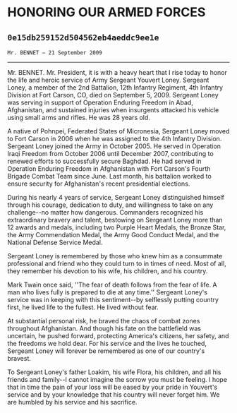 # HONORING OUR ARMED FORCES
## `0e15db259152d504562eb4aeddc9ee1e`
`Mr. BENNET — 21 September 2009`

---


Mr. BENNET. Mr. President, it is with a heavy heart that I rise today 
to honor the life and heroic service of Army Sergeant Youvert Loney. 
Sergeant Loney, a member of the 2nd Battalion, 12th Infantry Regiment, 
4th Infantry Division at Fort Carson, CO, died on September 5, 2009. 
Sergeant Loney was serving in support of Operation Enduring Freedom in 
Abad, Afghanistan, and sustained injuries when insurgents attacked his 
vehicle using small arms and rifles. He was 28 years old.

A native of Pohnpei, Federated States of Micronesia, Sergeant Loney 
moved to Fort Carson in 2006 when he was assigned to the 4th Infantry 
Division. Sergeant Loney joined the Army in October 2005. He served in 
Operation Iraqi Freedom from October 2006 until December 2007, 
contributing to renewed efforts to successfully secure Baghdad. He had 
served in Operation Enduring Freedom in Afghanistan with Fort Carson's 
Fourth Brigade Combat Team since June. Last month, his battalion worked 
to ensure security for Afghanistan's recent presidential elections.

During his nearly 4 years of service, Sergeant Loney distinguished 
himself through his courage, dedication to duty, and willingness to 
take on any challenge--no matter how dangerous. Commanders recognized 
his extraordinary bravery and talent, bestowing on Sergeant Loney more 
than 12 awards and medals, including two Purple Heart Medals, the 
Bronze Star, the Army Commendation Medal, the Army Good Conduct Medal, 
and the National Defense Service Medal.

Sergeant Loney is remembered by those who knew him as a consummate 
professional and friend who they could turn to in times of need. Most 
of all, they remember his devotion to his wife, his children, and his 
country.

Mark Twain once said, ''The fear of death follows from the fear of 
life. A man who lives fully is prepared to die at any time.'' Sergeant 
Loney's service was in keeping with this sentiment--by selflessly 
putting country first, he lived life to the fullest. He lived without 
fear.

At substantial personal risk, he braved the chaos of combat zones 
throughout Afghanistan. And though his fate on the battlefield was 
uncertain, he pushed forward, protecting America's citizens, her 
safety, and the freedoms we hold dear. For his service and the lives he 
touched, Sergeant Loney will forever be remembered as one of our 
country's bravest.

To Sergeant Loney's father Loakim, his wife Flora, his children, and 
all his friends and family--I cannot imagine the sorrow you must be 
feeling. I hope that in time the pain of your loss will be eased by 
your pride in Youvert's service and by your knowledge that his country 
will never forget him. We are humbled by his service and his sacrifice.
